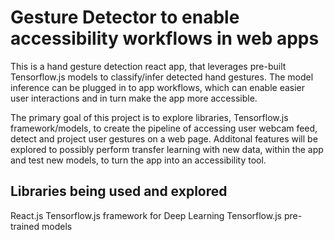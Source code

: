 # Gesture Detector to enable accessibility workflows in web apps

This is a hand gesture detection react app, that leverages pre-built Tensorflow.js models to classify/infer detected hand gestures. The model inference can be plugged in to app workflows, which can enable easier user interactions and in turn make the app more accessible.

The primary goal of this project is to explore libraries, Tensorflow.js framework/models, to create the pipeline of accessing user webcam feed, detect and project user gestures on a web page. Additonal features will be explored to possibly perform transfer learning with new data, within the app and test new models, to turn the app into an accessibility tool.

## Libraries being used and explored

React.js
Tensorflow.js framework for Deep Learning
Tensorflow.js pre-trained models
